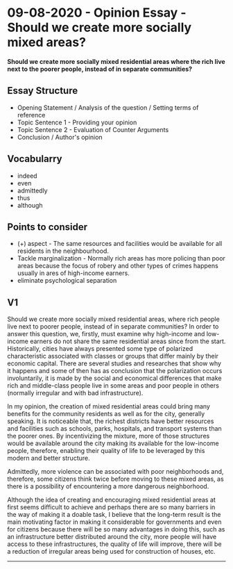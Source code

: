 # 09-08-2020 - Opinion Essay - Should we create more socially mixed areas?

**Should we create more socially mixed residential areas where the rich live next to the poorer people, instead of in separate communities?**


## Essay Structure
- Opening Statement / Analysis of the question / Setting terms of reference
- Topic Sentence 1 - Providing your opinion
- Topic Sentence 2 - Evaluation of Counter Arguments
- Conclusion / Author's opinion

## Vocabularry
- indeed 
- even
- admittedly
- thus
- although

## Points to consider 

- (\+) aspect -  The same resources and facilities would be available for all residents in the neighbourhood.
-  Tackle marginalization - Normally rich areas has more policing than poor areas because the focus of robery and other types of crimes happens usually in ares of high-income earners. 
- eliminate psychological separation 



## V1

Should we create more socially mixed residential areas, where rich people live next to poorer people, instead of in separate communities?
In order to answer this question, we, firstly, must examine why high-income and low-income earners do not share the same residential areas since from the start. Historically, cities have always presented some type of polarized characteristic associated with classes or groups that differ mainly by their economic capital. There are several studies and researches that show why it happens and some of then has as conclusion that the polarization occurs involuntarily, it is made by the social and economical differences that make rich and middle-class people live in some areas and poor people in others (normally irregular and with bad infrastructure).

In my opinion, the creation of mixed residential areas could bring many benefits for the community residents as well as for the city, generally speaking. It is noticeable that, the richest districts have better resources and facilities such as schools, parks, hospitals, and transport systems than the poorer ones. By incentivizing the mixture, more of those structures would be available around the city making its available for the low-income people, therefore, enabling their quality of life to be leveraged by this modern and better structure.

Admittedly, more violence can be associated with poor neighborhoods and, therefore, some citizens think twice before moving to these mixed areas, as there is a possibility of encountering a more dangerous neighborhood.

Although the idea of creating and encouraging mixed residential areas at first seems difficult to achieve and perhaps there are so many barriers in the way of making it a doable task, I believe that the long-term result is the main motivating factor in making it considerable for governments and even for citizens because there will be so many advantages in doing this, such as an infrastructure better distributed around the city, more people will have access to these infrastructures, the quality of life will improve, there will be a reduction of irregular areas being used for construction of houses, etc.


---
